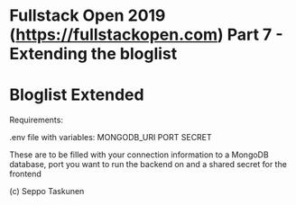 # Fullstack Open 2019 (https://fullstackopen.com) Part 7 - Extending the bloglist
# Bloglist Extended

Requirements:

.env file with variables:
MONGODB_URI
PORT
SECRET

These are to be filled with your connection information to a MongoDB database, port you want to run the backend on and a shared secret for the frontend

(c) Seppo Taskunen
